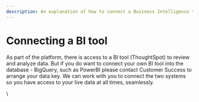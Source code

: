 ```yaml
---
description: An explanation of how to connect a Business Intelligence tool to the database.
---
```


# Connecting a BI tool

As part of the platform, there is access to a BI tool (ThoughtSpot) to review and analyze data. But if you do want to connect your own BI tool into the database - BigQuery, such as PowerBI please contact Customer Success to arrange your data key. We can work with you to connect the two systems so you have access to your live data at all times, seamlessly.&#x20;

\
